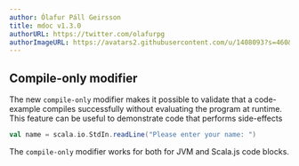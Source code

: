 ```yaml
---
author: Ólafur Páll Geirsson
title: mdoc v1.3.0
authorURL: https://twitter.com/olafurpg
authorImageURL: https://avatars2.githubusercontent.com/u/1408093?s=460&v=4
---
```


## Compile-only modifier

The new `compile-only` modifier makes it possible to validate that a
code-example compiles successfully without evaluating the program at runtime.
This feature can be useful to demonstrate code that performs side-effects

```scala
val name = scala.io.StdIn.readLine("Please enter your name: ")
```

The `compile-only` modifier works for both for JVM and Scala.js code blocks.